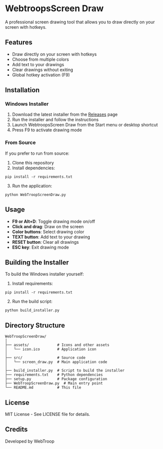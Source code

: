 # WebtroopsScreen Draw

A professional screen drawing tool that allows you to draw directly on your screen with hotkeys.

## Features

- Draw directly on your screen with hotkeys
- Choose from multiple colors
- Add text to your drawings
- Clear drawings without exiting
- Global hotkey activation (F9)

## Installation

### Windows Installer

1. Download the latest installer from the [Releases](https://github.com/YourUsername/WebTroopScreenDraw/releases) page
2. Run the installer and follow the instructions
3. Launch WebtroopsScreen Draw from the Start menu or desktop shortcut
4. Press F9 to activate drawing mode

### From Source

If you prefer to run from source:

1. Clone this repository
2. Install dependencies:
```
pip install -r requirements.txt
```
3. Run the application:
```
python WebTroopScreenDraw.py
```

## Usage

- **F9 or Alt+D**: Toggle drawing mode on/off
- **Click and drag**: Draw on the screen
- **Color buttons**: Select drawing color
- **TEXT button**: Add text to your drawing
- **RESET button**: Clear all drawings
- **ESC key**: Exit drawing mode

## Building the Installer

To build the Windows installer yourself:

1. Install requirements:
```
pip install -r requirements.txt
```

2. Run the build script:
```
python build_installer.py
```

## Directory Structure

```
WebTroopScreenDraw/
│
├── assets/             # Icons and other assets
│   └── icon.ico        # Application icon
│
├── src/                # Source code
│   └── screen_draw.py  # Main application code
│
├── build_installer.py  # Script to build the installer
├── requirements.txt    # Python dependencies
├── setup.py            # Package configuration
├── WebTroopScreenDraw.py  # Main entry point
└── README.md           # This file
```

## License

MIT License - See LICENSE file for details.

## Credits

Developed by WebTroop
